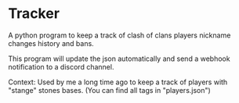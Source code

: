 # Tracker
A python program to keep a track of clash of clans players nickname changes history and bans.

This program will update the json automatically and send a webhook notification to a discord channel.



Context: Used by me a long time ago to keep a track of players with "stange" stones bases. (You can find all tags in "players.json")
